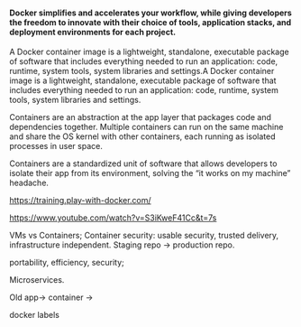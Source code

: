 #### Docker simplifies and accelerates your workflow, while giving developers the freedom to innovate with their choice of tools, application stacks, and deployment environments for each project.

A Docker container image is a lightweight, standalone, executable package of software that includes everything needed to run an application: code, runtime, system tools, system libraries and settings.A Docker container image is a lightweight, standalone, executable package of software that includes everything needed to run an application: code, runtime, system tools, system libraries and settings.

Containers are an abstraction at the app layer that packages code and dependencies together. Multiple containers can run on the same machine and share the OS kernel with other containers, each running as isolated processes in user space.

Containers are a standardized unit of software that allows developers to isolate their app from its environment, solving the “it works on my machine” headache.


https://training.play-with-docker.com/

https://www.youtube.com/watch?v=S3iKweF41Cc&t=7s

VMs vs Containers;
Container security: usable security, trusted delivery, infrastructure independent.
Staging repo -> production repo.

portability, efficiency, security;

Microservices.

Old app-> container -> 

docker labels


